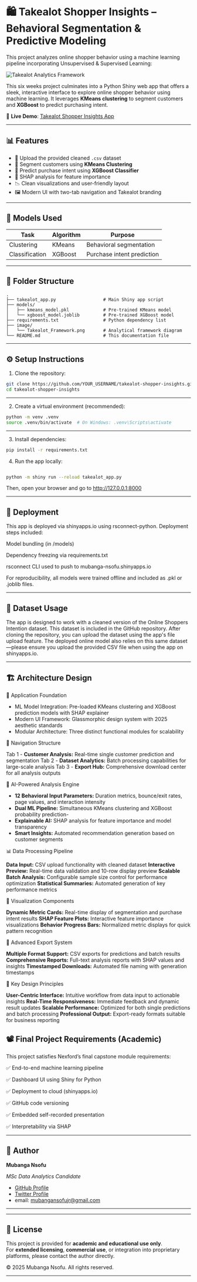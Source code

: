 # 🛍️ Takealot Shopper Insights – Behavioral Segmentation & Predictive Modeling

This project analyzes online shopper behavior using a machine learning pipeline incorporating Unsupervised & Supervised Learning:

![Takealot Analytics Framework](image/Takealot_Framework.png)

This six weeks project culminates into a Python Shiny web app that offers a sleek, interactive interface to explore online shopper behavior using machine learning. It leverages **KMeans clustering** to segment customers and **XGBoost** to predict purchasing intent.

🔗 **Live Demo**: [Takealot Shopper Insights App](https://mubanga-nsofu.shinyapps.io/takealot_shopper_insights/)

---

## 📊 Features

- 📁 Upload the provided cleaned `.csv` dataset
- 📌 Segment customers using **KMeans Clustering**
- 🔮 Predict purchase intent using **XGBoost Classifier**
- 🧠 SHAP analysis for feature importance
- 📉 Clean visualizations and user-friendly layout
- 🖼️ Modern UI with two-tab navigation and Takealot branding

---

## 🤖 Models Used

| Task            | Algorithm | Purpose                        |
|-----------------|-----------|--------------------------------|
| Clustering      | KMeans    | Behavioral segmentation        |
| Classification  | XGBoost   | Purchase intent prediction     |

---

## 📁 Folder Structure

```plaintext
.
├── takealot_app.py                  # Main Shiny app script
├── models/
│   ├── kmeans_model.pkl             # Pre-trained KMeans model
│   └── xgboost_model.joblib         # Pre-trained XGBoost model
├── requirements.txt                 # Python dependency list
├── image/
│   └── Takealot_Framework.png       # Analytical framework diagram
└── README.md                        # This documentation file
```

---
## ⚙️ Setup Instructions

1. Clone the repository:

```bash
git clone https://github.com/YOUR_USERNAME/takealot-shopper-insights.git
cd takealot-shopper-insights

```

---

2. Create a virtual environment (recommended):
``` bash
python -m venv .venv
source .venv/bin/activate  # On Windows: .venv\Scripts\activate
```

---
3. Install dependencies:

``` bash
pip install -r requirements.txt

```

4. Run the app locally:

```bash

python -m shiny run --reload takealot_app.py

```
Then, open your browser and go to http://127.0.0.1:8000

---
## 🚀  Deployment
This app is deployed via shinyapps.io using rsconnect-python. Deployment steps included:

Model bundling (in /models)

Dependency freezing via requirements.txt

rsconnect CLI used to push to mubanga-nsofu.shinyapps.io

For reproducibility, all models were trained offline and included as .pkl or .joblib files.

---
## 📂  Dataset Usage
The app is designed to work with a cleaned version of the Online Shoppers Intention dataset. This dataset is included in the GitHub repository. After cloning the repository, you can upload the dataset using the app's file upload feature. 
The deployed online model also relies on this same dataset—please ensure you upload the provided CSV file when using the app on shinyapps.io.

---

 
## 🏗️ Architecture Design
🚀 Application Foundation

- ML Model Integration: Pre-loaded KMeans clustering and XGBoost prediction models with SHAP explainer
- Modern UI Framework: Glassmorphic design system with 2025 aesthetic standards
- Modular Architecture: Three distinct functional modules for scalability

📱 Navigation Structure

Tab 1 - **Customer Analysis:** Real-time single customer prediction and segmentation
Tab 2 - **Dataset Analytics:** Batch processing capabilities for large-scale analysis
Tab 3 - **Export Hub:** Comprehensive download center for all analysis outputs

🔬 AI-Powered Analysis Engine

- **12 Behavioral Input Parameters:** Duration metrics, bounce/exit rates, page values, and interaction intensity
- **Dual ML Pipeline:** Simultaneous KMeans clustering and XGBoost probability prediction-
- **Explainable AI:** SHAP analysis for feature importance and model transparency
- **Smart Insights:** Automated recommendation generation based on customer segments

📊 Data Processing Pipeline

**Data Input:** CSV upload functionality with cleaned dataset 
**Interactive Preview:** Real-time data validation and 10-row display preview
**Scalable Batch Analysis:** Configurable sample size control for performance optimization
**Statistical Summaries:** Automated generation of key performance metrics

🎨 Visualization Components

**Dynamic Metric Cards:** Real-time display of segmentation and purchase intent results
**SHAP Feature Plots:** Interactive feature importance visualizations
**Behavior Progress Bars:** Normalized metric displays for quick pattern recognition

💾 Advanced Export System

**Multiple Format Support:** CSV exports for predictions and batch results
**Comprehensive Reports:** Full-text analysis reports with SHAP values and insights
**Timestamped Downloads:** Automated file naming with generation timestamps

🎯 Key Design Principles

**User-Centric Interface:** Intuitive workflow from data input to actionable insights
**Real-Time Responsiveness:** Immediate feedback and dynamic result updates
**Scalable Performance:** Optimized for both single predictions and batch processing
**Professional Output:** Export-ready formats suitable for business reporting

## 📽️ Final Project Requirements (Academic)
This project satisfies Nexford’s final capstone module requirements:

✅ End-to-end machine learning pipeline

✅ Dashboard UI using Shiny for Python

✅ Deployment to cloud (shinyapps.io)

✅ GitHub code versioning

✅ Embedded self-recorded presentation

✅ Interpretability via SHAP

---

## 📢  Author
**Mubanga Nsofu**

*MSc Data Analytics Candidate*
- [GitHub Profile](https://github.com/RProDigest/)
- [Twitter Profile](https://x.com/rprodigest)
- email: mubangansofujr@gmail.com

---

---
## 📝 License
This project is provided for **academic and educational use only**.  
For **extended licensing**, **commercial use**, or integration into proprietary platforms, please contact the author directly.

© 2025 Mubanga Nsofu. All rights reserved.

---
